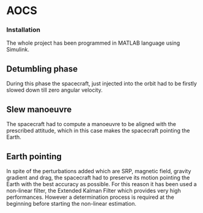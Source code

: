 # AOCS
### Installation
The whole project has been programmed in MATLAB language using Simulink.

## Detumbling phase
During this phase the spacecraft, just injected into the orbit had to be firstly slowed down till zero angular velocity.

## Slew manoeuvre
The spacecraft had to compute a manoeuvre to be aligned with the prescribed attitude, which in this case makes the spacecraft pointing the Earth.

## Earth pointing
In spite of the perturbations added which are SRP, magnetic field, gravity gradient and drag, the spacecraft had to preserve its motion pointing the Earth with the best accuracy as possible. For this reason it has been used a non-linear filter, the Extended Kalman Filter which provides very high performances. However a determination process is required at the beginning before starting the non-linear estimation.
